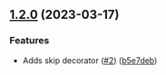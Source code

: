 
## [1.2.0](https://github.com/daschaa/cdk-decorators/compare/v1.0.4...v1.2.0) (2023-03-17)


### Features

* Adds skip decorator ([#2](https://github.com/daschaa/cdk-decorators/issues/2)) ([b5e7deb](https://github.com/daschaa/cdk-decorators/commit/b5e7deb18eaee366c08245732c78d121791855cb))

